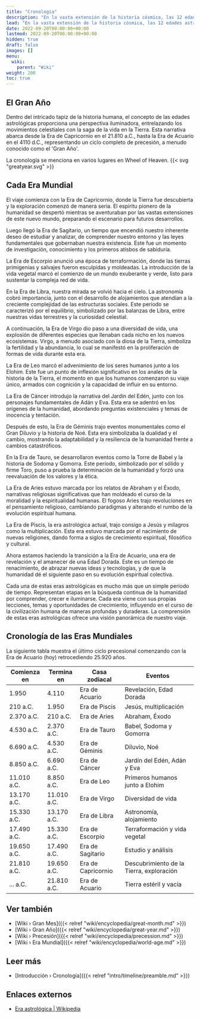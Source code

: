 ```yaml
---
title: "Cronología"
description: "En la vasta extensión de la historia cósmica, las 12 edades astrológicas, comenzando con la Era de Capricornio en el 21.810 a.C. y terminando con la Era de Acuario en el 4110 d.C., ofrecen una fascinante perspectiva para contemplar la civilización humana. Las edades reflejan un ciclo completo de precesión, a menudo conocido como Gran Año, un ciclo que guía el desarrollo de eventos y la evolución de la conciencia en la Tierra. Cada edad representa una era distinta, trayendo consigo sus propios temas y lecciones. La Era de Capricornio marcó el descubrimiento y exploración de la Tierra. Sagitario impulsó los estudios y análisis, mientras que Escorpio trajo consigo la terraformación y la proliferación de la vida vegetal. En la Era de Libra, la humanidad se centró en la astronomía y las adaptaciones, seguida por la Era de Virgo que vio una diversidad de vida. La Era de Leo presenció la llegada de los seres humanos junto a los Elohim, seguida por la Era de Cáncer, que marcó la era del Jardín del Edén y el relato de Adán y Eva. Las edades subsiguientes llevaron consigo hitos religiosos e históricos significativos, desde el diluvio en la Era de Géminis, hasta eventos como Babel, Sodoma y Gomorra en Tauro, y Abraham y el Éxodo en Aries. La Era de Piscis observó la llegada de Jesús, con milagros como la multiplicación, llevándonos a nuestra actual Era de Acuario, que simboliza la revelación y el inicio de una Edad Dorada. Estas edades representan no solo períodos de tiempo, sino un gran viaje cósmico que la humanidad emprende en su búsqueda de crecimiento y iluminación espiritual."
lead: "En la vasta extensión de la historia cósmica, las 12 edades astrológicas, comenzando con la Era de Capricornio en el 21.810 a.C. y terminando con la Era de Acuario en el 4110 d.C., ofrecen una fascinante perspectiva para contemplar la civilización humana. Las edades reflejan un ciclo completo de precesión, a menudo conocido como Gran Año, un ciclo que guía el desarrollo de eventos y la evolución de la conciencia en la Tierra. Cada edad representa una era distinta, trayendo consigo sus propios temas y lecciones. La Era de Capricornio marcó el descubrimiento y exploración de la Tierra. Sagitario impulsó los estudios y análisis, mientras que Escorpio trajo consigo la terraformación y la proliferación de la vida vegetal. En la Era de Libra, la humanidad se centró en la astronomía y las adaptaciones, seguida por la Era de Virgo que vio una diversidad de vida. La Era de Leo presenció la llegada de los seres humanos junto a los Elohim, seguida por la Era de Cáncer, que marcó la era del Jardín del Edén y el relato de Adán y Eva. Las edades subsiguientes llevaron consigo hitos religiosos e históricos significativos, desde el diluvio en la Era de Géminis, hasta eventos como Babel, Sodoma y Gomorra en Tauro, y Abraham y el Éxodo en Aries. La Era de Piscis observó la llegada de Jesús, con milagros como la multiplicación, llevándonos a nuestra actual Era de Acuario, que simboliza la revelación y el inicio de una Edad Dorada. Estas edades representan no solo períodos de tiempo, sino un gran viaje cósmico que la humanidad emprende en su búsqueda de crecimiento y iluminación espiritual."
date: 2022-09-20T00:00:00+00:00
lastmod: 2022-09-20T00:00:00+00:00
hidden: true
draft: false
images: []
menu:
  wiki:
    parent: "Wiki"
weight: 200
toc: true
---
```


## El Gran Año

Dentro del intricado tapiz de la historia humana, el concepto de las edades astrológicas proporciona una perspectiva iluminadora, entrelazando los movimientos celestiales con la saga de la vida en la Tierra. Esta narrativa abarca desde la Era de Capricornio en el 21.810 a.C., hasta la Era de Acuario en el 4110 d.C., representando un ciclo completo de precesión, a menudo conocido como el 'Gran Año'.

La cronología se menciona en varios lugares en Wheel of Heaven. {{< svg "greatyear.svg" >}}

## Cada Era Mundial

El viaje comienza con la Era de Capricornio, donde la Tierra fue descubierta y la exploración comenzó de manera seria. El espíritu pionero de la humanidad se despertó mientras se aventuraban por las vastas extensiones de este nuevo mundo, preparando el escenario para futuros desarrollos.

Luego llegó la Era de Sagitario, un tiempo que encendió nuestro inherente deseo de estudiar y analizar, de comprender nuestro entorno y las leyes fundamentales que gobernaban nuestra existencia. Este fue un momento de investigación, conocimiento y los primeros atisbos de sabiduría.

La Era de Escorpio anunció una época de terraformación, donde las tierras primigenias y salvajes fueron esculpidas y moldeadas. La introducción de la vida vegetal marcó el comienzo de un mundo exuberante y verde, listo para sustentar la compleja red de vida.

En la Era de Libra, nuestra mirada se volvió hacia el cielo. La astronomía cobró importancia, junto con el desarrollo de alojamientos que atendían a la creciente complejidad de las estructuras sociales. Este período se caracterizó por el equilibrio, simbolizado por las balanzas de Libra, entre nuestras vidas terrestres y la curiosidad celestial.

A continuación, la Era de Virgo dio paso a una diversidad de vida, una explosión de diferentes especies que llenaban cada nicho en los nuevos ecosistemas. Virgo, a menudo asociado con la diosa de la Tierra, simboliza la fertilidad y la abundancia, lo cual se manifestó en la proliferación de formas de vida durante esta era.

La Era de Leo marcó el advenimiento de los seres humanos junto a los Elohim. Este fue un punto de inflexión significativo en los anales de la historia de la Tierra, el momento en que los humanos comenzaron su viaje único, armados con cognición y la capacidad de influir en su entorno.

La Era de Cáncer introdujo la narrativa del Jardín del Edén, junto con los personajes fundamentales de Adán y Eva. Esta era se adentró en los orígenes de la humanidad, abordando preguntas existenciales y temas de inocencia y tentación.

Después de esto, la Era de Géminis trajo eventos monumentales como el Gran Diluvio y la historia de Noé. Esta era simbolizaba la dualidad y el cambio, mostrando la adaptabilidad y la resiliencia de la humanidad frente a cambios catastróficos.

En la Era de Tauro, se desarrollaron eventos como la Torre de Babel y la historia de Sodoma y Gomorra. Este período, simbolizado por el sólido y firme Toro, puso a prueba la determinación de la humanidad y forzó una reevaluación de los valores y la ética.

La Era de Aries estuvo marcada por los relatos de Abraham y el Éxodo, narrativas religiosas significativas que han moldeado el curso de la moralidad y la espiritualidad humanas. El fogoso Aries trajo revoluciones en el pensamiento religioso, cambiando paradigmas y alterando el rumbo de la evolución espiritual humana.

La Era de Piscis, la era astrológica actual, trajo consigo a Jesús y milagros como la multiplicación. Esta era estuvo marcada por el nacimiento de nuevas religiones, dando forma a siglos de crecimiento espiritual, filosófico y cultural.

Ahora estamos haciendo la transición a la Era de Acuario, una era de revelación y el amanecer de una Edad Dorada. Este es un tiempo de renacimiento, de abrazar nuevas ideas y tecnologías, y de que la humanidad dé el siguiente paso en su evolución espiritual colectiva.

Cada una de estas eras astrológicas es mucho más que un simple período de tiempo. Representan etapas en la búsqueda continua de la humanidad por comprender, crecer e iluminarse. Cada era viene con sus propias lecciones, temas y oportunidades de crecimiento, influyendo en el curso de la civilización humana de maneras profundas y duraderas. La comprensión de estas eras astrológicas ofrece una visión panorámica de nuestro viaje.

## Cronología de las Eras Mundiales

La siguiente tabla muestra el último ciclo precesional comenzando con la Era de Acuario (hoy) retrocediendo 25.920 años.

| Comienza en | Termina en | Casa zodiacal    | Eventos                          |
|-------------|------------|------------------|---------------------------------|
| 1.950       | 4.110      | Era de Acuario   | Revelación, Edad Dorada          |
| 210 a.C.    | 1.950      | Era de Piscis    | Jesús, multiplicación            |
| 2.370 a.C.  | 210 a.C.   | Era de Aries     | Abraham, Éxodo                   |
| 4.530 a.C.  | 2.370 a.C. | Era de Tauro     | Babel, Sodoma y Gomorra          |
| 6.690 a.C.  | 4.530 a.C. | Era de Géminis   | Diluvio, Noé                     |
| 8.850 a.C.  | 6.690 a.C. | Era de Cáncer    | Jardín del Edén, Adán y Eva      |
| 11.010 a.C. | 8.850 a.C. | Era de Leo       | Primeros humanos junto a Elohim  |
| 13.170 a.C. | 11.010 a.C.| Era de Virgo     | Diversidad de vida               |
| 15.330 a.C. | 13.170 a.C.| Era de Libra     | Astronomía, alojamiento          |
| 17.490 a.C. | 15.330 a.C.| Era de Escorpio  | Terraformación y vida vegetal    |
| 19.650 a.C. | 17.490 a.C.| Era de Sagitario | Estudio y análisis               |
| 21.810 a.C. | 19.650 a.C.| Era de Capricornio| Descubrimiento de la Tierra, exploración |
| ... a.C.    | 21.810 a.C.| Era de Acuario   | Tierra estéril y vacía           |

## Ver también

- [Wiki › Gran Mes]({{< relref "wiki/encyclopedia/great-month.md" >}})
- [Wiki › Gran Año]({{< relref "wiki/encyclopedia/great-year.md" >}})
- [Wiki › Precesión]({{< relref "wiki/encyclopedia/precession.md" >}})
- [Wiki › Era Mundial]({{< relref "wiki/encyclopedia/world-age.md" >}})

## Leer más

- [Introducción › Cronología]({{< relref "intro/timeline/preamble.md" >}})

## Enlaces externos

- [Era astrológica | Wikipedia](https://es.wikipedia.org/wiki/Era_astrol%C3%B3gica)
